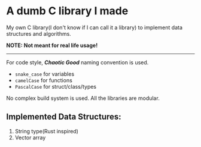 # A dumb C library I made
My own C library(I don't know if I can call it a library) to implement data structures and algorithms. 

**NOTE: Not meant for real life usage!** 

---

For code style, ***Chaotic Good*** naming convention is used.
* `snake_case` for variables
* `camelCase` for functions
* `PascalCase` for struct/class/types

No complex build system is used. All the libraries are modular.

## Implemented Data Structures:
1. String type(Rust inspired)
2. Vector array


